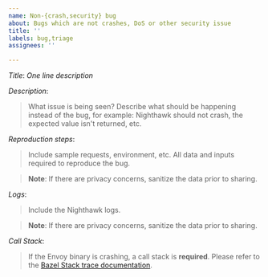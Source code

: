 ```yaml
---
name: Non-{crash,security} bug
about: Bugs which are not crashes, DoS or other security issue
title: ''
labels: bug,triage
assignees: ''

---
```


*Title*: *One line description*

*Description*:
>What issue is being seen? Describe what should be happening instead of
the bug, for example: Nighthawk should not crash, the expected value isn't
returned, etc.

*Reproduction steps*:
> Include sample requests, environment, etc. All data and inputs
required to reproduce the bug.

>**Note**: If there are privacy concerns, sanitize the data prior to
sharing.

*Logs*:
>Include the Nighthawk logs.

>**Note**: If there are privacy concerns, sanitize the data prior to
sharing.

*Call Stack*:
> If the Envoy binary is crashing, a call stack is **required**.
Please refer to the [Bazel Stack trace documentation](https://github.com/envoyproxy/envoy/tree/master/bazel#stack-trace-symbol-resolution).